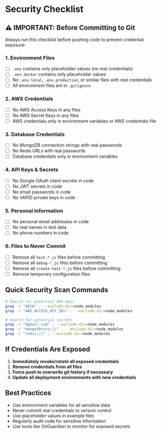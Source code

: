 # Security Checklist

## ⚠️ IMPORTANT: Before Committing to Git

Always run this checklist before pushing code to prevent credential exposure:

### 1. Environment Files
- [ ] `.env` contains only placeholder values (no real credentials)
- [ ] `.env.docker` contains only placeholder values
- [ ] No `.env.local`, `.env.production`, or similar files with real credentials
- [ ] All environment files are in `.gitignore`

### 2. AWS Credentials
- [ ] No AWS Access Keys in any files
- [ ] No AWS Secret Keys in any files
- [ ] AWS credentials only in environment variables or AWS credentials file

### 3. Database Credentials
- [ ] No MongoDB connection strings with real passwords
- [ ] No Redis URLs with real passwords
- [ ] Database credentials only in environment variables

### 4. API Keys & Secrets
- [ ] No Google OAuth client secrets in code
- [ ] No JWT secrets in code
- [ ] No email passwords in code
- [ ] No VAPID private keys in code

### 5. Personal Information
- [ ] No personal email addresses in code
- [ ] No real names in test data
- [ ] No phone numbers in code

### 6. Files to Never Commit
- [ ] Remove all `test-*.js` files before committing
- [ ] Remove all `debug-*.js` files before committing
- [ ] Remove all `create-test-*.js` files before committing
- [ ] Remove temporary configuration files

## Quick Security Scan Commands

```bash
# Search for potential AWS keys
grep -r "AKIA" . --exclude-dir=node_modules
grep -r "AWS_ACCESS_KEY_ID=" . --exclude-dir=node_modules

# Search for potential secrets
grep -r "@gmail.com" . --exclude-dir=node_modules
grep -r "mongodb+srv://" . --exclude-dir=node_modules
grep -r "redis://" . --exclude-dir=node_modules
```

## If Credentials Are Exposed

1. **Immediately revoke/rotate all exposed credentials**
2. **Remove credentials from all files**
3. **Force push to overwrite git history if necessary**
4. **Update all deployment environments with new credentials**

## Best Practices

- Use environment variables for all sensitive data
- Never commit real credentials to version control
- Use placeholder values in example files
- Regularly audit code for sensitive information
- Use tools like GitGuardian to monitor for exposed secrets
